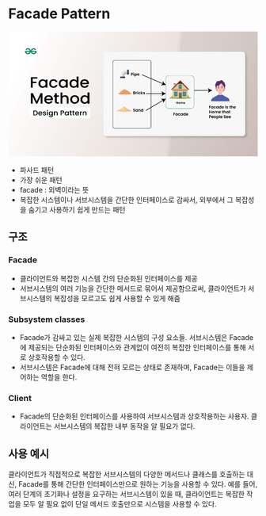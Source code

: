 # Facade Pattern

![facade](../../images/Cs/facade.jpg)

- 파사드 패턴
- 가장 쉬운 패턴
- facade : 외벽이라는 뜻
- 복잡한 시스템이나 서브시스템을 간단한 인터페이스로 감싸서, 외부에서 그 복잡성을 숨기고 사용하기 쉽게 만드는 패턴

## 구조

### Facade
- 클라이언트와 복잡한 시스템 간의 단순화된 인터페이스를 제공
- 서브시스템의 여러 기능을 간단한 메서드로 묶어서 제공함으로써, 클라이언트가 서브시스템의 복잡성을 모르고도 쉽게 사용할 수 있게 해줌
### Subsystem classes
- Facade가 감싸고 있는 실제 복잡한 시스템의 구성 요소들. 서브시스템은 Facade에 제공되는 단순화된 인터페이스와 관계없이 여전히 복잡한 인터페이스를 통해 서로 상호작용할 수 있다.
- 서브시스템은 Facade에 대해 전혀 모르는 상태로 존재하며, Facade는 이들을 제어하는 역할을 한다.
### Client
- Facade의 단순화된 인터페이스를 사용하여 서브시스템과 상호작용하는 사용자. 클라이언트는 서브시스템의 복잡한 내부 동작을 알 필요가 없다.


## 사용 예시

클라이언트가 직접적으로 복잡한 서브시스템의 다양한 메서드나 클래스를 호출하는 대신, Facade를 통해 간단한 인터페이스만으로 원하는 기능을 사용할 수 있다. 
예를 들어, 여러 단계의 초기화나 설정을 요구하는 서브시스템이 있을 때, 클라이언트는 복잡한 작업을 모두 알 필요 없이 단일 메서드 호출만으로 시스템을 사용할 수 있다.
